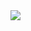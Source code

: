 <img src="https://img.shields.io/badge/spring-security-6DB33F?style=flat-square&logo=springsecurity&logoColor=white"/>
